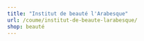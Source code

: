 ```yaml
---
title: "Institut de beauté l'Arabesque"
url: /coume/institut-de-beaute-larabesque/
shop: beauté
---
```

